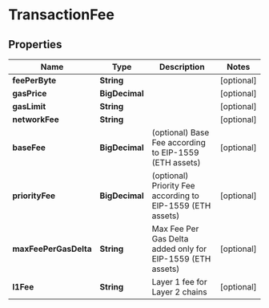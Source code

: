 

# TransactionFee


## Properties

| Name | Type | Description | Notes |
|------------ | ------------- | ------------- | -------------|
|**feePerByte** | **String** |  |  [optional] |
|**gasPrice** | **BigDecimal** |  |  [optional] |
|**gasLimit** | **String** |  |  [optional] |
|**networkFee** | **String** |  |  [optional] |
|**baseFee** | **BigDecimal** | (optional) Base Fee according to EIP-1559 (ETH assets) |  [optional] |
|**priorityFee** | **BigDecimal** | (optional) Priority Fee according to EIP-1559 (ETH assets) |  [optional] |
|**maxFeePerGasDelta** | **String** | Max Fee Per Gas Delta added only for EIP-1559 (ETH assets) |  [optional] |
|**l1Fee** | **String** | Layer 1 fee for Layer 2 chains |  [optional] |



